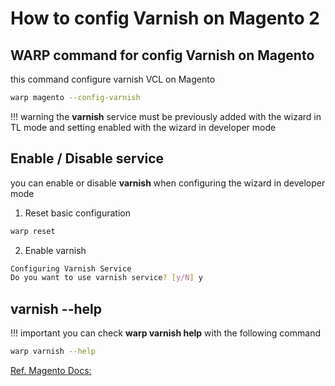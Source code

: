 # How to config Varnish on Magento 2

## WARP command for config Varnish on Magento

this command configure varnish VCL on Magento

```bash
warp magento --config-varnish
```

!!! warning
    the **varnish** service must be previously added with the wizard in TL mode and setting enabled with the wizard in developer mode

## Enable / Disable service

you can enable or disable **varnish** when configuring the wizard in developer mode

1) Reset basic configuration

```bash
warp reset
```

2) Enable varnish

```bash
Configuring Varnish Service
Do you want to use varnish service? [y/N] y
```

## varnish --help

!!! important
    you can check **warp varnish help** with the following command


```bash
warp varnish --help
```


[Ref. Magento Docs:](https://devdocs.magento.com/guides/v2.4/config-guide/varnish/config-varnish-magento.html)

